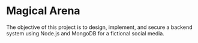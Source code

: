 # Magical Arena

The objective of this project is to design, implement, and secure a backend system using Node.js and MongoDB for a fictional social media.
